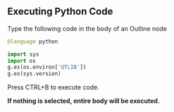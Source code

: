 
## Executing Python Code

Type the following code in the body of an Outline node

```python
@language python

import sys
import os
g.es(os.environ['QTLIB'])
g.es(sys.version)
```

Press CTRL+B to execute code. 

**If nothing is selected, entire body will be executed.**
